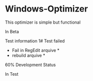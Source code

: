 # Windows-Optimizer

This optimizer is simple but functional

In Beta

Test information
1# Test failed
 * Fail in RegEdit arquive *
 * rebuild arquive *

60% Development Status

In Test
